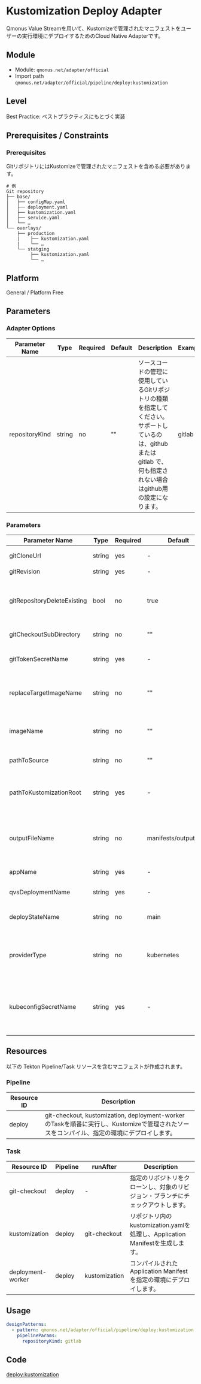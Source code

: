 # Kustomization Deploy Adapter
Qmonus Value Streamを用いて、Kustomizeで管理されたマニフェストをユーザーの実行環境にデプロイするためのCloud Native Adapterです。

## Module
- Module: `qmonus.net/adapter/official`
- Import path `qmonus.net/adapter/official/pipeline/deploy:kustomization`

## Level
Best Practice: ベストプラクティスにもとづく実装

## Prerequisites / Constraints

### Prerequisites
GitリポジトリにはKustomizeで管理されたマニフェストを含める必要があります。

```
# 例
Git repository
├── base/
│   ├── configMap.yaml
│   ├── deployment.yaml
│   ├── kustomization.yaml
│   ├── service.yaml
│   └── …
└── overlays/
    ├── production
    |    ├── kustomization.yaml
    |    └── …
    └── statging
         ├── kustomization.yaml
         └── …
```

## Platform
General / Platform Free

## Parameters

### Adapter Options
| Parameter Name  | Type | Required | Default | Description | Example |
| --- | --- | --- | --- | --- | --- |
| repositoryKind  | string | no | "" | ソースコードの管理に使用しているGitリポジトリの種類を指定してください。サポートしているのは、github または gitlab で、何も指定されない場合はgithub用の設定になります。| gitlab |

### Parameters
| Parameter Name | Type | Required | Default | Description | Auto Binding | Example |
| --- | --- | --- | --- | --- | --- | --- |
| gitCloneUrl  | string | yes | - | GitリポジトリサービスのURL | https://github.com/${organization}/<br>${repository} | yes |
| gitRevision  | string | yes | - | Gitのリビジョン | | no |
| gitRepositoryDeleteExisting  | bool | no | true | trueの場合、Git Checkoutする時に指定先のディレクトリが存在している場合に削除する | | no |
| gitCheckoutSubDirectory | string | no | "" | GitのCheckout作業をするパス名 | | no |
| gitTokenSecretName | string | yes | - | Gitのアクセストークンを保管しているk8s Secret名 | | yes |
| replaceTargetImageName | string | no | "" | 置換対象のコンテナイメージ名(指定がない場合は置換はスキップされる) | | no |
| imageName | string | no | "" | 置換後の新しいコンテナイメージ名(指定がない場合は置換はスキップされる) | | no |
| pathToSource | string | no | "" | ソースディレクトリからの相対パス | | no |
| pathToKustomizationRoot | string | yes | - | Gitリポジトリのルートから `kustomization.yaml` を含むディレクトリへのパス | overlays/staging | no |
| outputFileName | string | no | manifests/output.yaml | `Kustomize build` の結果を出力するファイルのパス(`shared` ディレクトリからの相対パス) | | no |
| appName | string | yes | - | QVSにおけるApplication名 | nginx | yes |
| qvsDeploymentName | string | yes | - | QVSにおけるDeployment名 | staging | yes |
| deployStateName | string | no | main | pulumi-stack名のSuffixとして使用される | | no |
| providerType | string | no | kubernetes | デプロイ先のプロバイダーを指定する。基本的にはデフォルト値のkubernetesを使用 | | no |
| kubeconfigSecretName | string | yes | - | QVSにおけるDeploymentの作成時に指定したkubeconfigを保管しているk8s Secret名 | | yes |

## Resources
以下の Tekton Pipeline/Task リソースを含むマニフェストが作成されます。

### Pipeline
| Resource ID | Description |
| --- | --- |
| deploy  | git-checkout, kustomization, deployment-worker  のTaskを順番に実行し、Kustomizeで管理されたソースをコンパイル、指定の環境にデプロイします。 |

### Task
| Resource ID | Pipeline | runAfter | Description |
| --- | --- | --- | --- |
| git-checkout | deploy | - | 指定のリポジトリをクローンし、対象のリビジョン・ブランチにチェックアウトします。 |
| kustomization | deploy | git-checkout | リポジトリ内のkustomization.yamlを処理し、Application Manifestを生成します。 |
| deployment-worker | deploy | kustomization | コンパイルされたApplication Manifestを指定の環境にデプロイします。|

## Usage
``` yaml
designPatterns:
  - pattern: qmonus.net/adapter/official/pipeline/deploy:kustomization
    pipelineParams:
      repositoryKind: gitlab
```

## Code
[deploy:kustomization](../../pipeline/deploy/kustomization.cue)
